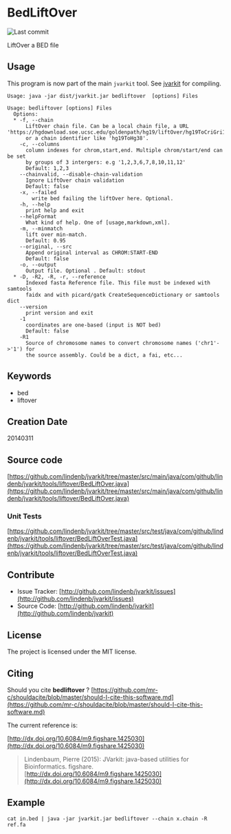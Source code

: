 # BedLiftOver

![Last commit](https://img.shields.io/github/last-commit/lindenb/jvarkit.png)

LiftOver a BED file


## Usage


This program is now part of the main `jvarkit` tool. See [jvarkit](JvarkitCentral.md) for compiling.


```
Usage: java -jar dist/jvarkit.jar bedliftover  [options] Files

Usage: bedliftover [options] Files
  Options:
  * -f, --chain
      LiftOver chain file. Can be a local chain file, a URL 'https://hgdownload.soe.ucsc.edu/goldenpath/hg19/liftOver/hg19ToCriGri1.over.chain.gz', 
      or a chain identifier like 'hg19ToHg38'.
    -c, --columns
      column indexes for chrom,start,end. Multiple chrom/start/end can be set 
      by groups of 3 intergers: e.g '1,2,3,6,7,8,10,11,12'
      Default: 1,2,3
    --chainvalid, --disable-chain-validation
      Ignore LiftOver chain validation
      Default: false
    -x, --failed
        write bed failing the liftOver here. Optional.
    -h, --help
      print help and exit
    --helpFormat
      What kind of help. One of [usage,markdown,xml].
    -m, --minmatch
      lift over min-match.
      Default: 0.95
    --original, --src
      Append original interval as CHROM:START-END
      Default: false
    -o, --output
      Output file. Optional . Default: stdout
  * -D, -R2, -R, -r, --reference
      Indexed fasta Reference file. This file must be indexed with samtools 
      faidx and with picard/gatk CreateSequenceDictionary or samtools dict
    --version
      print version and exit
    -1
      coordinates are one-based (input is NOT bed)
      Default: false
    -R1
      Source of chromosome names to convert chromosome names ('chr1'->'1') for 
      the source assembly. Could be a dict, a fai, etc...

```


## Keywords

 * bed
 * liftover



## Creation Date

20140311

## Source code 

[https://github.com/lindenb/jvarkit/tree/master/src/main/java/com/github/lindenb/jvarkit/tools/liftover/BedLiftOver.java](https://github.com/lindenb/jvarkit/tree/master/src/main/java/com/github/lindenb/jvarkit/tools/liftover/BedLiftOver.java)

### Unit Tests

[https://github.com/lindenb/jvarkit/tree/master/src/test/java/com/github/lindenb/jvarkit/tools/liftover/BedLiftOverTest.java](https://github.com/lindenb/jvarkit/tree/master/src/test/java/com/github/lindenb/jvarkit/tools/liftover/BedLiftOverTest.java)


## Contribute

- Issue Tracker: [http://github.com/lindenb/jvarkit/issues](http://github.com/lindenb/jvarkit/issues)
- Source Code: [http://github.com/lindenb/jvarkit](http://github.com/lindenb/jvarkit)

## License

The project is licensed under the MIT license.

## Citing

Should you cite **bedliftover** ? [https://github.com/mr-c/shouldacite/blob/master/should-I-cite-this-software.md](https://github.com/mr-c/shouldacite/blob/master/should-I-cite-this-software.md)

The current reference is:

[http://dx.doi.org/10.6084/m9.figshare.1425030](http://dx.doi.org/10.6084/m9.figshare.1425030)

> Lindenbaum, Pierre (2015): JVarkit: java-based utilities for Bioinformatics. figshare.
> [http://dx.doi.org/10.6084/m9.figshare.1425030](http://dx.doi.org/10.6084/m9.figshare.1425030)


## Example


```
cat in.bed | java -jar jvarkit.jar bedliftover --chain x.chain -R ref.fa
```



